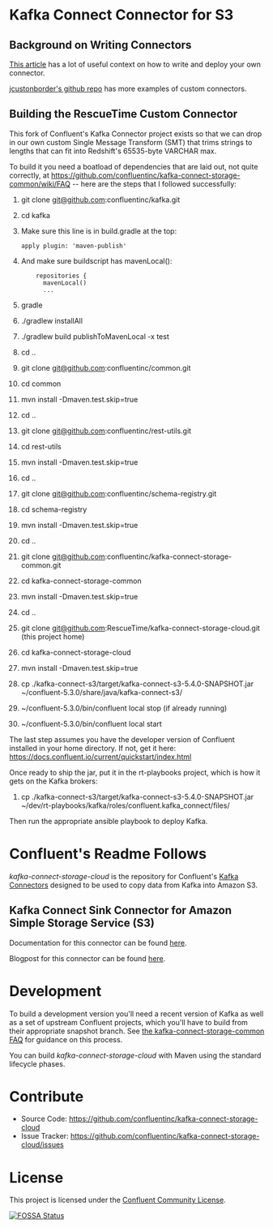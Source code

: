 # Kafka Connect Connector for S3

## Background on Writing Connectors

[This article](https://opencredo.com/blogs/kafka-connect-source-connectors-a-detailed-guide-to-connecting-to-what-you-love/
) has a lot of useful context on how to write and deploy your own connector. 

[jcustonborder's github repo](https://github.com/jcustenborder/kafka-connect-transform-common) has more examples of custom connectors. 

## Building the RescueTime Custom Connector

This fork of Confluent's Kafka Connector project exists so that we
can drop in our own custom Single Message Transform (SMT) that trims
strings to lengths that can fit into Redshift's 65535-byte VARCHAR max.

To build it you need a boatload of dependencies that are laid out,
not quite correctly, at https://github.com/confluentinc/kafka-connect-storage-common/wiki/FAQ 
-- here are the steps that I followed successfully:

1. git clone git@github.com:confluentinc/kafka.git
1. cd kafka
1. Make sure this line is in build.gradle at the top:

    ```apply plugin: 'maven-publish'```

1. And make sure buildscript has mavenLocal():
    ```buildscript {
        repositories {
          mavenLocal()
          ...
    ```
1. gradle
1. ./gradlew installAll
1. ./gradlew build publishToMavenLocal -x test
1. cd ..
1. git clone git@github.com:confluentinc/common.git
1. cd common
1. mvn install -Dmaven.test.skip=true
1. cd ..
1. git clone git@github.com:confluentinc/rest-utils.git
1. cd rest-utils
1. mvn install -Dmaven.test.skip=true
1. cd ..
1. git clone git@github.com:confluentinc/schema-registry.git
1. cd schema-registry
1. mvn install -Dmaven.test.skip=true
1. cd ..
1. git clone git@github.com:confluentinc/kafka-connect-storage-common.git
1. cd kafka-connect-storage-common
1. mvn install -Dmaven.test.skip=true
1. cd ..
1. git clone git@github.com:RescueTime/kafka-connect-storage-cloud.git (this project home)
1. cd kafka-connect-storage-cloud
1. mvn install -Dmaven.test.skip=true
1. cp ./kafka-connect-s3/target/kafka-connect-s3-5.4.0-SNAPSHOT.jar ~/confluent-5.3.0/share/java/kafka-connect-s3/ 
1. ~/confluent-5.3.0/bin/confluent local stop (if already running)
1. ~/confluent-5.3.0/bin/confluent local start

The last step assumes you have the developer version of Confluent
installed in your home directory. If not, get it here: https://docs.confluent.io/current/quickstart/index.html

Once ready to ship the jar, put it in the rt-playbooks project, which is how it gets on the Kafka brokers:
1. cp ./kafka-connect-s3/target/kafka-connect-s3-5.4.0-SNAPSHOT.jar ~/dev/rt-playbooks/kafka/roles/confluent.kafka_connect/files/ 

Then run the appropriate ansible playbook to deploy Kafka. 
# Confluent's Readme Follows

*kafka-connect-storage-cloud* is the repository for Confluent's [Kafka Connectors](http://kafka.apache.org/documentation.html#connect)
designed to be used to copy data from Kafka into Amazon S3. 

## Kafka Connect Sink Connector for Amazon Simple Storage Service (S3)

Documentation for this connector can be found [here](http://docs.confluent.io/current/connect/connect-storage-cloud/kafka-connect-s3/docs/index.html).

Blogpost for this connector can be found [here](https://www.confluent.io/blog/apache-kafka-to-amazon-s3-exactly-once).

# Development

To build a development version you'll need a recent version of Kafka 
as well as a set of upstream Confluent projects, which you'll have to build from their appropriate snapshot branch.
See [the kafka-connect-storage-common FAQ](https://github.com/confluentinc/kafka-connect-storage-common/wiki/FAQ)
for guidance on this process.

You can build *kafka-connect-storage-cloud* with Maven using the standard lifecycle phases.


# Contribute

- Source Code: https://github.com/confluentinc/kafka-connect-storage-cloud
- Issue Tracker: https://github.com/confluentinc/kafka-connect-storage-cloud/issues


# License

This project is licensed under the [Confluent Community License](LICENSE).


[![FOSSA Status](https://app.fossa.io/api/projects/git%2Bhttps%3A%2F%2Fgithub.com%2Fconfluentinc%2Fkafka-connect-storage-cloud.svg?type=large)](https://app.fossa.io/projects/git%2Bhttps%3A%2F%2Fgithub.com%2Fconfluentinc%2Fkafka-connect-storage-cloud?ref=badge_large)
